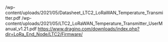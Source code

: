 /wp-content/uploads/2021/05/Datasheet_LTC2_LoRaWAN_Temperature_Transmitter.pdf
/wp-content/uploads/2021/05/LTC2_LoRaWAN_Temperature_Transmitter_UserManual_v1.21.pdf
https://www.dragino.com/downloads/index.php?dir=LoRa_End_Node/LTC2/Firmware/
